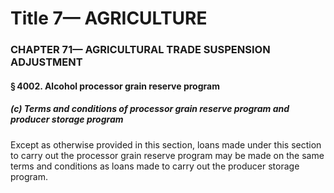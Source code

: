 
# Title 7— AGRICULTURE
### CHAPTER 71— AGRICULTURAL TRADE SUSPENSION ADJUSTMENT
#### § 4002. Alcohol processor grain reserve program
##### (c) Terms and conditions of processor grain reserve program and producer storage program

Except as otherwise provided in this section, loans made under this section to carry out the processor grain reserve program may be made on the same terms and conditions as loans made to carry out the producer storage program.
